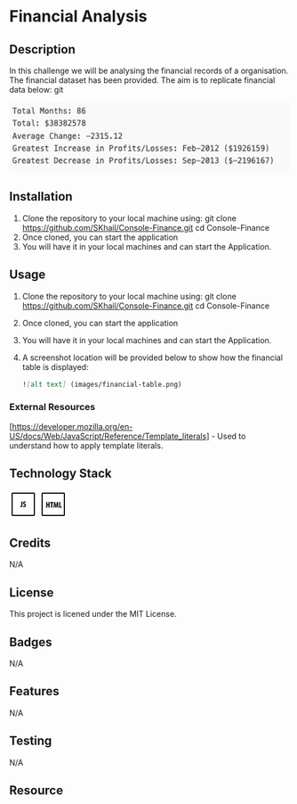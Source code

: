 # Financial Analysis

## Description

In this challenge we will be analysing the financial records of a organisation. The financial dataset has been provided. The aim is to replicate financial data below:
git

<img src="images/Screenshot 2024-01-01 at 20.54.47.png" width="625" height="125">

## Installation

1.  Clone the repository to your local machine using:
    git clone https://github.com/SKhail/Console-Finance.git
    cd Console-Finance
2.  Once cloned, you can start the application
3.  You will have it in your local machines and can start the Application.

## Usage

1.  Clone the repository to your local machine using:
    git clone https://github.com/SKhail/Console-Finance.git
    cd Console-Finance
2.  Once cloned, you can start the application
3.  You will have it in your local machines and can start the Application.
4.  A screenshot location will be provided below to show how the financial table is displayed:

    ```md
    ![alt text] (images/financial-table.png)
    ```

### External Resources

[https://developer.mozilla.org/en-US/docs/Web/JavaScript/Reference/Template_literals] - Used to understand how to apply template literals.

## Technology Stack

<img src="images/js.png" width="50" height="50">
<img src="images/html.png" width="50" height="50">

## Credits

N/A

## License

This project is licened under the MIT License.

## Badges

N/A

## Features

N/A

## Testing

N/A

## Resource
